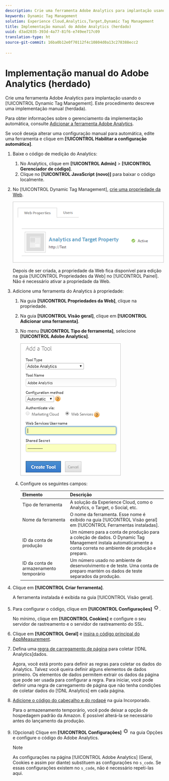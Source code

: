 ```yaml
---
description: Crie uma ferramenta Adobe Analytics para implantação usando o Dynamic Tag Management. Este procedimento descreve uma implementação manual (herdada).
keywords: Dynamic Tag Management
solution: Experience Cloud,Analytics,Target,Dynamic Tag Management
title: Implementação manual do Adobe Analytics (herdado)
uuid: d3ad2035-393d-4a77-81f6-e749ee717c09
translation-type: ht
source-git-commit: 16ba0b12e0f70112f4c10804d0a13c278388ecc2

---
```



# Implementação manual do Adobe Analytics (herdado)

Crie uma ferramenta Adobe Analytics para implantação usando o [!UICONTROL Dynamic Tag Management]. Este procedimento descreve uma implementação manual (herdada).

Para obter informações sobre o gerenciamento da implementação automática, consulte  [Adicionar a ferramenta Adobe Analytics](/help/implement/c-implement-with-dtm/c-aa-tool/analytics-dtm.md).

Se você deseja alterar uma configuração manual para automática, edite uma ferramenta e clique em **[!UICONTROL Habilitar a configuração automática]**.

1. Baixe o código de medição do Analytics:
   1. No Analytics, clique em **[!UICONTROL Admin]** &gt; **[!UICONTROL Gerenciador de código]**.
   1. Clique no **[!UICONTROL JavaScript (novo)]** para baixar o código localmente.
1. No [!UICONTROL Dynamic Tag Management], [crie uma propriedade da Web](/help/implement/c-implement-with-dtm/t-create-web-property.md).

   ![](assets/dtm-property.png)

   Depois de ser criada, a propriedade da Web fica disponível para edição na guia [!UICONTROL Propriedades da Web] no [!UICONTROL Painel]. Não é necessário ativar a propriedade da Web.

1. Adicione uma ferramenta do Analytics à propriedade:
   1. Na guia **[!UICONTROL Propriedades da Web]**, clique na propriedade.
   1. Na guia **[!UICONTROL Visão geral]**, clique em **[!UICONTROL Adicionar uma ferramenta]**.
   1. No menu **[!UICONTROL Tipo de ferramenta]**, selecione **[!UICONTROL Adobe Analytics]**.

      ![](assets/dtm-add-analytics-tool.png)

   1. Configure os seguintes campos:

      | Elemento | Descrição |
      |---|---|
      | Tipo de ferramenta | A solução da Experience Cloud, como o Analytics, o Target, o Social, etc. |
      | Nome da ferramenta | O nome da ferramenta. Esse nome é exibido na guia [!UICONTROL Visão geral] em [!UICONTROL Ferramentas instaladas]. |
      | ID da conta de produção | Um número para a conta de produção para a coleção de dados. O Dynamic Tag Management instala automaticamente a conta correta no ambiente de produção e preparo. |
      | ID da conta de armazenamento temporário | Um número usado no ambiente de desenvolvimento e de teste. Uma conta de preparo mantém os dados de teste separados da produção. |

1. Clique em **[!UICONTROL Criar ferramenta]**.

   A ferramenta instalada é exibida na guia [!UICONTROL Visão geral].

1. Para configurar o código, clique em **[!UICONTROL Configurações]** ![](assets/settings_gear.png).

   No mínimo, clique em **[!UICONTROL Cookies]** e configure o seu servidor de rastreamento e o servidor de rastreamento do SSL.

1. Clique em **[!UICONTROL Geral]** e [insira o código principal do AppMeasurement](/help/implement/c-implement-with-dtm/c-aa-tool/t-appmeasurement-code.md).
1. Defina uma [regra de carregamento de página](/help/implement/c-implement-with-dtm/c-rules/t-rules-create.md) para coletar [!DNL Analytics]dados.

   Agora, você está pronto para definir as regras para coletar os dados do Analytics. Talvez você queira definir alguns elementos de dados primeiro. Os elementos de dados permitem extrair os dados da página que pode ser usada para configurar a regra. Para iniciar, você pode definir uma regra de carregamento de página que não tenha condições de coletar dados do [!DNL Analytics] em cada página.
1. [Adicione o código do cabeçalho e do rodapé](/help/implement/c-implement-with-dtm/c-headers-footers/t-header-footer-code.md) na guia Incorporado.

   Para o armazenamento temporário, você pode deixar a opção de hospedagem padrão da Amazon. É possível alterá-la se necessário antes do lançamento da produção.
1. (Opcional) Clique em **[!UICONTROL Configurações]** ![](assets/settings_gear.png) na guia Opções e configure o código do Adobe Analytics.

   >[!NOTE]
   >
   >As configurações na página [!UICONTROL Adobe Analytics] (Geral, Cookies e assim por diante) substituem as configurações no `s_code`. Se essas configurações existem no `s_code`, não é necessário repeti-las aqui.

